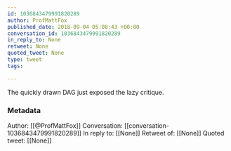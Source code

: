 ```yaml
---
id: 1036843479991820289
author: ProfMattFox
published_date: 2018-09-04 05:08:43 +00:00
conversation_id: 1036843479991820289
in_reply_to: None
retweet: None
quoted_tweet: None
type: tweet
tags:

---
```


The quickly drawn DAG just exposed the lazy critique.

### Metadata

Author: [[@ProfMattFox]]
Conversation: [[conversation-1036843479991820289]]
In reply to: [[None]]
Retweet of: [[None]]
Quoted tweet: [[None]]
